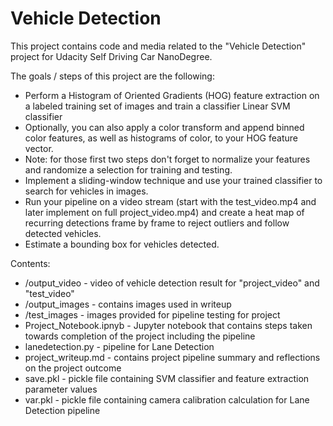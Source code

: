 # Vehicle Detection

This project contains code and media related to the "Vehicle Detection" project for Udacity Self Driving Car NanoDegree.

The goals / steps of this project are the following:

* Perform a Histogram of Oriented Gradients (HOG) feature extraction on a labeled training set of images and train a classifier Linear SVM classifier
* Optionally, you can also apply a color transform and append binned color features, as well as histograms of color, to your HOG feature vector. 
* Note: for those first two steps don't forget to normalize your features and randomize a selection for training and testing.
* Implement a sliding-window technique and use your trained classifier to search for vehicles in images.
* Run your pipeline on a video stream (start with the test_video.mp4 and later implement on full project_video.mp4) and create a heat map of recurring detections frame by frame to reject outliers and follow detected vehicles.
* Estimate a bounding box for vehicles detected.

Contents:

* /output_video - video of vehicle detection result for "project_video" and "test_video"
* /output_images - contains images used in writeup
* /test_images - images provided for pipeline testing for project
* Project_Notebook.ipnyb - Jupyter notebook that contains steps taken towards completion of the project including the pipeline
* lanedetection.py - pipeline for Lane Detection
* project_writeup.md - contains project pipeline summary and reflections on the project outcome
* save.pkl - pickle file containing SVM classifier and feature extraction parameter values
* var.pkl - pickle file containing camera calibration calculation for Lane Detection pipeline
